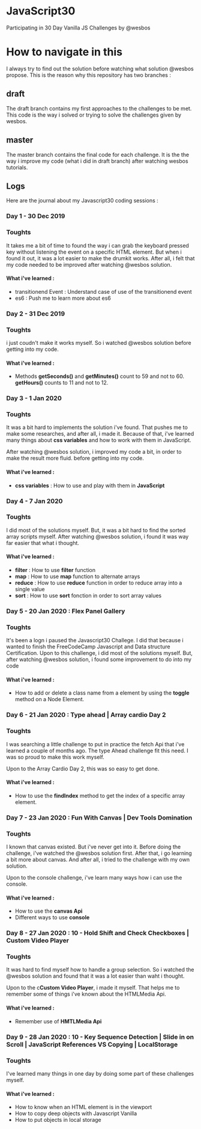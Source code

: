 # JavaScript30
Participating in 30 Day Vanilla JS Challenges by @wesbos

# How to navigate in this
I always try to find out the solution before watching what solution @wesbos propose. This is the reason why this repository has two branches :
## draft
The draft branch contains my first approaches to the challenges to be met. This code is the way i solved or trying to solve the challenges given by wesbos.
## master
The master branch contains the final code for each challenge. It is the the way i improve my code (what i did in draft branch) after watching wesbos tutorials.
## Logs
Here are the journal about my Javascript30 coding sessions :
### Day 1 - 30 Dec 2019
### Toughts
It takes me a bit of time to found the way i can grab the keyboard pressed key without listening the event on a specific HTML element. But when i found it out, it was a lot easier to make the drumkit works. After all, i felt that my code needed to be improved after watching @wesbos solution.
#### What i've learned :
- transitionend Event : Understand case of use of the transitionend event
- es6 : Push me to learn more about es6

### Day 2 - 31 Dec 2019
### Toughts
i just coudn't make it works myself. So i watched @wesbos solution before getting into my code.
#### What i've learned :
- Methods **getSeconds()** and **getMinutes()** count to 59 and not to 60. **getHours()** counts to 11 and not to 12.

### Day 3 - 1 Jan 2020
### Toughts
It was a bit hard to implements the solution i've found. That pushes me to make some researches, and after all, i made it. Because of that, i've learned many things about **css variables** and how to work with them in JavaScript.

After watching @wesbos solution, i improved my code a bit, in order to make the result more fluid. before getting into my code.
#### What i've learned :
- **css variables** : How to use and play with them in **JavaScript**

### Day 4 - 7 Jan 2020
### Toughts
I did most of the solutions myself. But, it was a bit hard to find the sorted array scripts myself. After watching @wesbos solution, i found it was way far easier that what i thought.

#### What i've learned :
- **filter** : How to use **filter** function
- **map** : How to use **map** function to alternate arrays
- **reduce** : How to use **reduce** function in order to reduce array into a single value
- **sort** : How to use **sort** fonction in order to sort array values

### Day 5 - 20 Jan 2020 : Flex Panel Gallery
### Toughts
It's been a logn i paused the Javascript30 Challege. I did that because i wanted to finish the FreeCodeCamp Javascript and Data structure Certification. Upon to this challenge, i did most of the solutions myself. But, after watching @wesbos solution, i found some improvement to do into my code

#### What i've learned :
- How to add or delete a class name from a element by using the **toggle** method on a Node Element.

### Day 6 - 21 Jan 2020 : Type ahead | Array cardio Day 2
### Toughts
I was searching a little challenge to put in practice the fetch Api that i've learned a couple of months ago. The type Ahead challenge fit this need. I was so proud to make this work myself.

Upon to the Array Cardio Day 2, this was so easy to get done.

#### What i've learned :
- How to use the **findIndex** method to get the index of a specific array element.

### Day 7 - 23 Jan 2020 : Fun With Canvas | Dev Tools Domination
### Toughts
I known that canvas existed. But i've never get into it. Before doing the challenge, i've watched the @wesbos solution first. After that, i go learning a bit more about canvas. And after all, i tried to the challenge with my own solution.

Upon to the console challenge, i've learn many ways how i can use the console.

#### What i've learned :
- How to use the **canvas Api**
- Different ways to use **console**

### Day 8 - 27 Jan 2020 : 10 - Hold Shift and Check Checkboxes | Custom Video Player
### Toughts
It was hard to find myself how to handle a group selection. So i watched the @wesbos solution and found that it was a lot easier than waht i thought.

Upon to the c**Custom Video Player**, i made it myself. That helps me to remember some of things i've known about the HTMLMedia Api.

#### What i've learned :
- Remember use of **HMTLMedia Api**

### Day 9 - 28 Jan 2020 : 10 - Key Sequence Detection | Slide in on Scroll | JavaScript References VS Copying | LocalStorage
### Toughts
I've learned many things in one day by doing some part of these challenges myself.

#### What i've learned :
- How to know when an HTML element is in the viewport
- How to copy deep objects with Javascript Vanilla
- How to put objects in local storage
